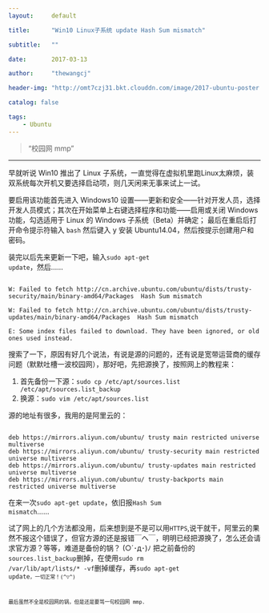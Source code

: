 ```yaml
---
layout:     default

title:      "Win10 Linux子系统 update Hash Sum mismatch"

subtitle:   ""

date:       2017-03-13

author:     "thewangcj"

header-img: "http://omt7czj31.bkt.clouddn.com/image/2017-ubuntu-poster.jpg"

catalog: false

tags:
    - Ubuntu
---
```


> “校园网 mmp”

---

早就听说 Win10 推出了 Linux 子系统，一直觉得在虚拟机里跑Linux太麻烦，装双系统每次开机又要选择启动项，则几天闲来无事来试上一试。

要启用该功能首先进入 Windows10 设置——更新和安全——针对开发人员，选择开发人员模式；其次在开始菜单上右键选择程序和功能——启用或关闭 Windows 功能，勾选适用于 Linux 的 Windows 子系统（Beta）并确定；
最后在重启后打开命令提示符输入 <code>bash</code> 然后键入 y 安装 Ubuntu14.04，然后按提示创建用户和密码。

装完以后先来更新一下吧，输入<code>sudo apt-get update</code>，然后……
<pre><code>
W: Failed to fetch http://cn.archive.ubuntu.com/ubuntu/dists/trusty-security/main/binary-amd64/Packages  Hash Sum mismatch

W: Failed to fetch http://cn.archive.ubuntu.com/ubuntu/dists/trusty-updates/main/binary-amd64/Packages  Hash Sum mismatch

E: Some index files failed to download. They have been ignored, or old ones used instead.
</code></pre>
搜索了一下，原因有好几个说法，有说是源的问题的，还有说是宽带运营商的缓存问题（默默吐槽一波校园网），那好吧，先把源换了，按照网上的教程来：

1. 首先备份一下源：<code>sudo cp /etc/apt/sources.list /etc/apt/sources.list_backup</code>
2. 换源：<code>sudo vim /etc/apt/sources.list</code>

源的地址有很多，我用的是阿里云的：
<pre><code>
deb https://mirrors.aliyun.com/ubuntu/ trusty main restricted universe multiverse
deb https://mirrors.aliyun.com/ubuntu/ trusty-security main restricted universe multiverse
deb https://mirrors.aliyun.com/ubuntu/ trusty-updates main restricted universe multiverse
deb https://mirrors.aliyun.com/ubuntu/ trusty-backports main restricted universe multiverse
</code></pre>

在来一次<code>sudo apt-get update</code>，依旧报<code>Hash Sum mismatch</code>……

试了网上的几个方法都没用，后来想到是不是可以用<code>HTTPS</code>,说干就干，阿里云的果然不报这个错误了，但官方源的还是报错￣へ￣，明明已经把源换了，怎么还会请求官方源？等等，难道是备份的锅？ (○´･д･)ﾉ 把之前备份的<code>sources.list_backup</code>删掉，在使用<code>sudo rm /var/lib/apt/lists/* -vf</code>删掉缓存，再<code>sudo apt-get update<code>，一切正常！(*^▽^*)

最后虽然不全是校园网的锅，但是还是要骂一句校园网 mmp.

